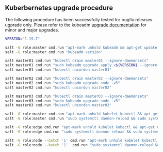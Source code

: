 ## Kuberbernetes upgrade procedure

The following procedure has been successfully tested for bugfix releases ugprade only.
Please refer to the kubeadm [upgrade documentation](https://kubernetes.io/docs/tasks/administer-cluster/kubeadm/kubeadm-upgrade/) for minor and major upgrades.

```bash
VERSION="1.19.7"

salt -G role:master cmd.run "apt-mark unhold kubeadm && apt-get update && apt-get install -y kubeadm=${VERSION}-00 && apt-mark hold kubeadm"
salt -G role:master cmd.run "kubeadm version"

salt master01 cmd.run "kubectl drain master01 --ignore-daemonsets"
salt master01 cmd.run "sudo kubeadm upgrade apply v${VERSION} --ignore-preflight-errors=all -y -v5"
salt master01 cmd.run "kubectl uncordon master01"

salt master02 cmd.run "kubectl drain master02 --ignore-daemonsets"
salt master02 cmd.run "sudo kubeadm upgrade node -v5"
salt master02 cmd.run "kubectl uncordon master02"

salt master03 cmd.run "kubectl drain master03 --ignore-daemonsets"
salt master03 cmd.run "sudo kubeadm upgrade node -v5"
salt master03 cmd.run "kubectl uncordon master03"

salt -G role:master cmd.run "apt-mark unhold kubelet kubectl && apt-get update && apt-get install -y kubelet=${VERSION}-00 kubectl=${VERSION}-00 && apt-mark hold kubelet kubectl"
salt -G role:master cmd.run "sudo systemctl daemon-reload && sudo systemctl restart kubelet"

salt -G role:edge cmd.run "apt-mark unhold kubelet kubectl && apt-get update && apt-get install -y kubelet=${VERSION}-00 kubectl=${VERSION}-00 && apt-mark hold kubelet kubectl"
salt -G role:edge cmd.run "sudo systemctl daemon-reload && sudo systemctl restart kubelet"

salt -G role:node --batch '1' cmd.run "apt-mark unhold kubelet kubectl && apt-get update && apt-get install -y kubelet=${VERSION}-00 kubectl=${VERSION}-00 && apt-mark hold kubelet kubectl"
salt -G role:node --batch '1'  cmd.run "sudo systemctl daemon-reload && sudo systemctl restart kubelet"
```
